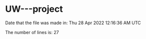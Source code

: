 # UW---project

Date that the file was made in:
Thu 28 Apr 2022 12:16:36 AM UTC

The number of lines is:
27

